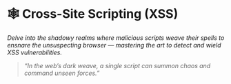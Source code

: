 # 🕸️ Cross-Site Scripting (XSS)  
*Delve into the shadowy realms where malicious scripts weave their spells to ensnare the unsuspecting browser — mastering the art to detect and wield XSS vulnerabilities.*

> *“In the web’s dark weave, a single script can summon chaos and command unseen forces.”*
